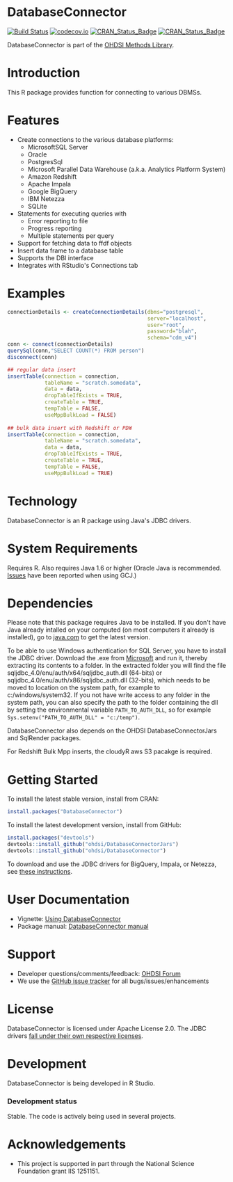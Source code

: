 DatabaseConnector
=================

[![Build Status](https://travis-ci.org/OHDSI/DatabaseConnector.svg?branch=master)](https://travis-ci.org/OHDSI/DatabaseConnector)
[![codecov.io](https://codecov.io/github/OHDSI/DatabaseConnector/coverage.svg?branch=master)](https://codecov.io/github/OHDSI/DatabaseConnector?branch=master)
[![CRAN_Status_Badge](http://www.r-pkg.org/badges/version/DatabaseConnector)](https://cran.r-project.org/package=DatabaseConnector)
[![CRAN_Status_Badge](http://cranlogs.r-pkg.org/badges/DatabaseConnector)](https://cran.r-project.org/package=DatabaseConnector)

DatabaseConnector is part of the [OHDSI Methods Library](https://ohdsi.github.io/MethodsLibrary).

Introduction
============
This R package provides function for connecting to various DBMSs. 

Features
========
- Create connections to the various database platforms:
  - MicrosoftSQL Server
  - Oracle
  - PostgresSql
  - Microsoft Parallel Data Warehouse (a.k.a. Analytics Platform System)
  - Amazon Redshift
  - Apache Impala
  - Google BigQuery
  - IBM Netezza
  - SQLite
- Statements for executing queries with 
  - Error reporting to file
  - Progress reporting
  - Multiple statements per query
- Support for fetching data to ffdf objects
- Insert data frame to a database table
- Supports the DBI interface
- Integrates with RStudio's Connections tab

Examples
========
```r
connectionDetails <- createConnectionDetails(dbms="postgresql", 
                                             server="localhost",
                                             user="root",
                                             password="blah",
                                             schema="cdm_v4")
conn <- connect(connectionDetails)
querySql(conn,"SELECT COUNT(*) FROM person")
disconnect(conn)
```

```r
## regular data insert
insertTable(connection = connection, 
            tableName = "scratch.somedata", 
            data = data, 
            dropTableIfExists = TRUE, 
            createTable = TRUE, 
            tempTable = FALSE, 
            useMppBulkLoad = FALSE)
            
## bulk data insert with Redshift or PDW
insertTable(connection = connection, 
            tableName = "scratch.somedata", 
            data = data, 
            dropTableIfExists = TRUE, 
            createTable = TRUE, 
            tempTable = FALSE, 
            useMppBulkLoad = TRUE)
```

Technology
============
DatabaseConnector is an R package using Java's JDBC drivers. 

System Requirements
===================
Requires R. Also requires Java 1.6 or higher (Oracle Java is recommended. [Issues](https://github.com/OHDSI/DatabaseConnector/issues/8) have been reported when using GCJ.) 

Dependencies
============
Please note that this package requires Java to be installed. If you don't have Java already intalled on your computed (on most computers it already is installed), go to [java.com](http://java.com) to get the latest version.

To be able to use Windows authentication for SQL Server, you have to install the JDBC driver. Download the .exe from [Microsoft](http://www.microsoft.com/en-us/download/details.aspx?displaylang=en&id=11774) and run it, thereby extracting its contents to a folder. In the extracted folder you will find the file sqljdbc_4.0/enu/auth/x64/sqljdbc_auth.dll (64-bits) or sqljdbc_4.0/enu/auth/x86/sqljdbc_auth.dll (32-bits), which needs to be moved to location on the system path, for example to c:/windows/system32. If you not have write access to any folder in the system path, you can also specify the path to the folder containing the dll by setting the environmental variable `PATH_TO_AUTH_DLL`, so for example `Sys.setenv("PATH_TO_AUTH_DLL" = "c:/temp")`.

DatabaseConnector also depends on the OHDSI DatabaseConnectorJars and SqlRender packages.

For Redshift Bulk Mpp inserts, the cloudyR aws S3 pacakge is required.

Getting Started
===============
To install the latest stable version, install from CRAN:

```r
install.packages("DatabaseConnector")
```
  
  
To install the latest development version, install from GitHub:

```r
install.packages("devtools")
devtools::install_github("ohdsi/DatabaseConnectorJars")
devtools::install_github("ohdsi/DatabaseConnector")
```

To download and use the JDBC drivers for BigQuery, Impala, or Netezza, see [these instructions](http://ohdsi.github.io/DatabaseConnector/reference/jdbcDrivers.html).

User Documentation
==================
* Vignette: [Using DatabaseConnector](https://github.com/OHDSI/DatabaseConnector/raw/master/inst/doc/UsingDatabaseConnector.pdf)
* Package manual: [DatabaseConnector manual](https://raw.githubusercontent.com/OHDSI/DatabaseConnector/master/extras/DatabaseConnector.pdf) 

Support
=======
* Developer questions/comments/feedback: <a href="http://forums.ohdsi.org/c/developers">OHDSI Forum</a>
* We use the <a href="https://github.com/OHDSI/DatabaseConnector/issues">GitHub issue tracker</a> for all bugs/issues/enhancements

License
=======
DatabaseConnector is licensed under Apache License 2.0. The JDBC drivers [fall under their own respective licenses](https://raw.githubusercontent.com/OHDSI/DatabaseConnector/master/inst/COPYRIGHTS).

Development
===========
DatabaseConnector is being developed in R Studio.

### Development status

Stable. The code is actively being used in several projects.


# Acknowledgements
- This project is supported in part through the National Science Foundation grant IIS 1251151.

